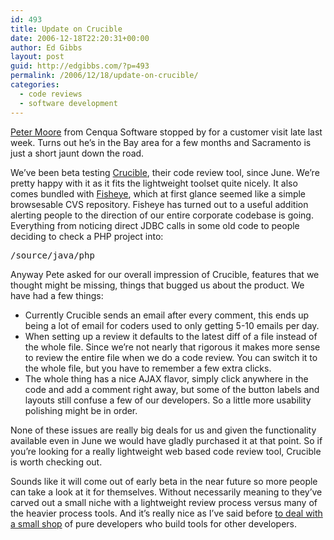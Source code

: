 ```yaml
---
id: 493
title: Update on Crucible
date: 2006-12-18T22:20:31+00:00
author: Ed Gibbs
layout: post
guid: http://edgibbs.com/?p=493
permalink: /2006/12/18/update-on-crucible/
categories:
  - code reviews
  - software development
---
```

[Peter Moore](http://www.cenqua.com/forums/profile.jspa?userID=3) from Cenqua Software stopped by for a customer visit late last week. Turns out he&#8217;s in the Bay area for a few months and Sacramento is just a short jaunt down the road.

We&#8217;ve been beta testing [Crucible](http://www.cenqua.com/crucible/), their code review tool, since June. We&#8217;re pretty happy with it as it fits the lightweight toolset quite nicely. It also comes bundled with [Fisheye](http://www.cenqua.com/fisheye/), which at first glance seemed like a simple browsesable CVS repository. Fisheye has turned out to a useful addition alerting people to the direction of our entire corporate codebase is going. Everything from noticing direct JDBC calls in some old code to people deciding to check a PHP project into:

<pre>/source/java/php</pre>

Anyway Pete asked for our overall impression of Crucible, features that we thought might be missing, things that bugged us about the product. We have had a few things:

  * Currently Crucible sends an email after every comment, this ends up being a lot of email for coders used to only getting 5-10 emails per day.
  * When setting up a review it defaults to the latest diff of a file instead of the whole file. Since we&#8217;re not nearly that rigorous it makes more sense to review the entire file when we do a code review. You can switch it to the whole file, but you have to remember a few extra clicks.
  * The whole thing has a nice AJAX flavor, simply click anywhere in the code and add a comment right away, but some of the button labels and layouts still confuse a few of our developers. So a little more usability polishing might be in order.

None of these issues are really big deals for us and given the functionality available even in June we would have gladly purchased it at that point. So if you&#8217;re looking for a really lightweight web based code review tool, Crucible is worth checking out.

Sounds like it will come out of early beta in the near future so more people can take a look at it for themselves. Without necessarily meaning to they&#8217;ve carved out a small niche with a lightweight review process versus many of the heavier process tools. And it&#8217;s really nice as I&#8217;ve said before [to deal with a small shop](http://edgibbs.com/2006/09/05/service-in-small-shops/) of pure developers who build tools for other developers.